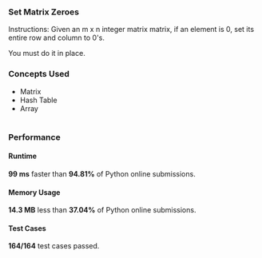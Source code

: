 ### Set Matrix Zeroes
<p>Instructions: Given an m x n integer matrix matrix, if an element is 0, set its entire row and column to 0's.

You must do it in place.</p>

### Concepts Used 
* Matrix
* Hash Table
* Array

#

### Performance
#### Runtime
**99 ms** faster than **94.81%** of Python online submissions.

#### Memory Usage
**14.3 MB** less than **37.04%** of Python online submissions.

#### Test Cases
**164/164** test cases passed.
